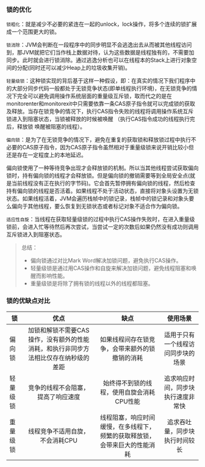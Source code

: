 ### 锁的优化

`锁粗化`：就是减少不必要的紧连在一起的unlock，lock操作，将多个连续的锁扩展成一个范围更大的锁。

`锁消除`：JVM会判断在一段程序中的同步明显不会逃逸出去从而被其他线程访问到，那JVM就把它们当作栈上数据对待，认为这些数据是线程独有的，不需要加同步。此时就会进行锁消除。通过逃逸分析也可以在线程本的Stack上进行对象空间的分配(同时还可以减少Heap上的垃圾收集开销)。

`轻量级锁`：这种锁实现的背后基于这样一种假设，即：在真实的情况下我们程序中的大部分同步代码一般都处于无锁竞争状态(即单线程执行环境)，在无锁竞争的情况下完全可以避免调用操作系统层面的重量级互斥锁，取而代之的是在monitorenter和monitorexit中只需要依靠一条CAS原子指令就可以完成锁的获取及释放。当存在锁竞争的情况下，执行CAS指令失败的线程将调用操作系统互斥锁进入到阻塞状态，当锁被释放的时候被唤醒 （执行CAS指令成功的线程执行完后，释放锁 唤醒被阻塞的线程）。

`偏向锁`：是为了在无锁竞争的情况下，避免在重复的获取锁和释放锁过程中执行不必要的CAS原子指令，因为CAS原子指令虽然相对于重量级锁来说开销比较小但还是存在一定程度上的本地延迟。

​	偏向锁使用了一种等待竞争出现才会释放锁的机制。所以当其他线程尝试获取偏向锁时，持有偏向锁的线程才会释放锁。但是偏向锁的撤销需要等到全局安全点(就是当前线程没有正在执行的字节码)。它会首先暂停拥有偏向锁的线程，然后检查持有偏向锁的线程是否活着。如果线程不处于活动状态，直接将对象头设置为无锁状态。如果线程活着，JVM会遍历栈帧中的锁记录，栈帧中的锁记录和对象头要么偏向于其他线程，要么恢复到无锁状态或者标记对象不适合作为偏向锁。

`适应性自旋`：当线程在获取轻量级锁的过程中执行CAS操作失败时，在进入重量级锁前，会进入忙等待然后再次尝试，当尝试一定的次数后如果仍然没有成功则调用互斥锁进入到阻塞状态。

> 总结：
>
> - 偏向锁通过对比Mark Word解决加锁问题，避免执行CAS操作。
> - 轻量级锁是通过用CAS操作和自旋来解决加锁问题，避免线程阻塞和唤醒而影响性能。
> - 重量级锁是将除了拥有锁的线程以外的线程都阻塞。

### 锁的优缺点对比

| 锁       |                             优点                             |                             缺点                             |              使用场景              |
| -------- | :----------------------------------------------------------: | :----------------------------------------------------------: | :--------------------------------: |
| 偏向锁   | 加锁和解锁不需要CAS操作，没有额外的性能消耗，和执行非同步方法相比仅存在纳秒级的差距 |        如果线程间存在锁竞争，会带来额外的锁撤销的消耗        | 适用于只有一个线程访问同步块的场景 |
| 轻量级锁 |              竞争的线程不会阻塞，提高了响应速度              |          始终得不到锁的线程，使用自旋会消耗CPU性能           | 追求响应时间，同步块执行速度非常快 |
| 重量级锁 |               线程竞争不适用自旋，不会消耗CPU                | 线程阻塞，响应时间缓慢，在多线程下，频繁的获取释放锁，会带来巨大的性能消耗 |   追求吞吐量，同步块执行时间较长   |
